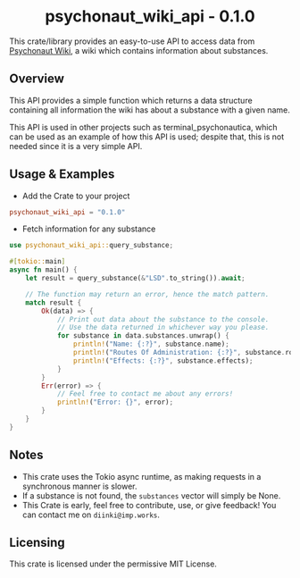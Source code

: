 <h1 align="center">psychonaut_wiki_api - 0.1.0 </h1>

This crate/library provides an easy-to-use API to access data from 
[Psychonaut Wiki](https://psychonautwiki.org), a wiki which contains
information about substances.

## Overview
This API provides a simple function which returns a data structure containing
all information the wiki has about a substance with a given name.

This API is used in other projects such as terminal_psychonautica, which can
be used as an example of how this API is used; despite that, this is not needed
since it is a very simple API.

## Usage & Examples

* Add the Crate to your project

```toml
psychonaut_wiki_api = "0.1.0"
```

* Fetch information for any substance

```rust
use psychonaut_wiki_api::query_substance;

#[tokio::main]
async fn main() {
    let result = query_substance(&"LSD".to_string()).await;

    // The function may return an error, hence the match pattern.
    match result {
        Ok(data) => {
            // Print out data about the substance to the console.
            // Use the data returned in whichever way you please.
            for substance in data.substances.unwrap() {
                println!("Name: {:?}", substance.name);
                println!("Routes Of Administration: {:?}", substance.routes_of_administration);
                println!("Effects: {:?}", substance.effects);
            }  
        }
        Err(error) => {
            // Feel free to contact me about any errors!
            println!("Error: {}", error);
        }
    }
}
```

## Notes
* This crate uses the Tokio async runtime, as making requests in a synchronous manner is slower.
* If a substance is not found, the `substances` vector will simply be None.
* This Crate is early, feel free to contribute, use, or give feedback! You can contact me on `diinki@imp.works`.

## Licensing
This crate is licensed under the permissive MIT License.
